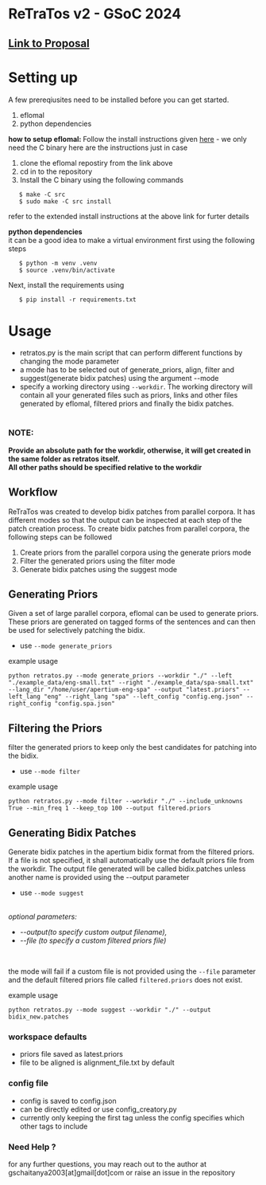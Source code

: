# ReTraTos v2 - GSoC 2024
## [Link to Proposal](https://wiki.apertium.org/wiki/User:Daedalus/GSoC2024Proposal)

# Setting up
A few prereqiusites need to be installed before you can get started.
<ol>
<li> eflomal
<li> python dependencies
</ol>

<b> how to setup eflomal: </b>
Follow the install instructions given [here](https://github.com/robertostling/eflomal) - we only need the C binary
here are the instructions just in case
<ol>
<li> clone the eflomal repostiry from the link above
<li> cd in to the repository
<li> Install the C binary using the following commands
</ol>

````
   $ make -C src
   $ sudo make -C src install
````
refer to the extended install instructions at the above link for furter details


<b>python dependencies</b><br>
it can be a good idea to make a virtual environment first using the following steps
````
   $ python -m venv .venv
   $ source .venv/bin/activate
````
Next, install the requirements using
````
   $ pip install -r requirements.txt
````


# Usage
+ retratos.py is the main script that can perform different functions by changing the mode parameter
+ a mode has to be selected out of generate_priors, align, filter and suggest(generate bidix patches) using the argument --mode
+ specify a working directory using ````--workdir````. The working directory will contain all your generated files such as priors, links and other files generated by eflomal, filtered priors and finally the bidix patches. 
<br><br>
<h3>NOTE:</h3>
<b> Provide an absolute path for the workdir, otherwise, it will get created in the same folder as retratos itself.</b>
<br>
<b> All other paths should be specified relative to the workdir </b>


## Workflow
ReTraTos was created to develop bidix patches from parallel corpora. It has different modes so that the output can be inspected at each step of the patch creation process.
To create bidix patches from parallel corpora, the following steps can be followed
<ol>
<li> Create priors from the parallel corpora using the generate priors mode
<li> Filter the generated priors using the filter mode
<li> Generate bidix patches using the suggest mode
</ol>


## Generating Priors

Given a set of large parallel corpora, eflomal can be used to generate priors. These priors are generated on tagged forms of the sentences and can then be used for selectively patching the bidix.

- use   ````--mode generate_priors````

example usage <br>
````
python retratos.py --mode generate_priors --workdir "./" --left "./example_data/eng-small.txt" --right "./example_data/spa-small.txt" --lang_dir "/home/user/apertium-eng-spa" --output "latest.priors" --left_lang "eng" --right_lang "spa" --left_config "config.eng.json" --right_config "config.spa.json"
````

## Filtering the Priors
filter the generated priors to keep only the best candidates for patching into the bidix.

- use   ````--mode filter````


example usage <br>
````
python retratos.py --mode filter --workdir "./" --include_unknowns True --min_freq 1 --keep_top 100 --output filtered.priors
````

## Generating Bidix Patches
Generate bidix patches in the apertium bidix format from the filtered priors. If a file is not specified, it shall automatically use the default priors file from the workdir. The output file generated will be called bidix.patches unless another name is provided using the --output parameter

- use   ````--mode suggest````

<br>
<i>
optional parameters: 
<ul>
<li> --output(to specify custom output filename), 
<li> --file (to specify a custom filtered priors file)
</ul>
</i><br>

the mode will fail if a custom file is not provided using the ````--file```` parameter and the default filtered priors file called ````filtered.priors```` does not exist.

example usage <br>
````
python retratos.py --mode suggest --workdir "./" --output bidix_new.patches
````


### workspace defaults
- priors file saved as latest.priors
- file to be aligned is alignment_file.txt by default

### config file
- config is saved to config.json
- can be directly edited or use config_creatory.py
- currently only keeping the first tag unless the config specifies which other tags to include


### Need Help ? 
for any further questions, you may reach out to the author at gschaitanya2003[at]gmail[dot]com or raise an issue in the repository
